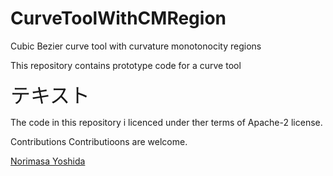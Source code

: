 # CurveToolWithCMRegion
Cubic Bezier curve tool with curvature monotonocity regions

This repository contains prototype code for a curve tool 


<span style="font-size: 32;">テキスト</span>

The code in this repository i licenced under ther terms of Apache-2 license.

Contributions
Contributioons are welcome.

[Norimasa Yoshida](https://sites.google.com/view/yoshida-lab-citnu/english/profile-e)
